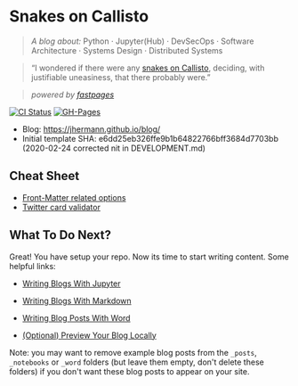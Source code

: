 [//]: # (This template replaces README.md when someone creates a new repo with the fastpages template.)

# Snakes on Callisto

> *A blog about:* Python · Jupyter(Hub) · DevSecOps · Software Architecture · Systems Design · Distributed Systems

> “I wondered if there were any [snakes on Callisto](https://www.goodreads.com/book/show/3880793-lankar-of-callisto), deciding, with justifiable uneasiness, that there probably were.”

> _powered by [fastpages](https://github.com/fastai/fastpages)_

[![CI Status](https://github.com/jhermann/blog/workflows/CI/badge.svg)](https://github.com/jhermann/blog/actions?query=workflow%3ACI)
[![GH-Pages](https://github.com/jhermann/blog/workflows/GH-Pages%20Status/badge.svg)](https://github.com/jhermann/blog/actions?query=workflow%3A%22GH-Pages+Status%22)

 * Blog: https://jhermann.github.io/blog/
 * Initial template SHA: e6dd25eb326ffe9b1b64822766bff3684d7703bb (2020-02-24 corrected nit in DEVELOPMENT.md)

## Cheat Sheet

 * [Front-Matter related options](https://github.com/fastai/fastpages#front-matter-related-options)
 * [Twitter card validator](https://cards-dev.twitter.com/validator)


## What To Do Next?
Great!  You have setup your repo.  Now its time to start writing content.  Some helpful links:

- [Writing Blogs With Jupyter](https://github.com/fastai/fastpages#writing-blog-posts-with-jupyter)

- [Writing Blogs With Markdown](https://github.com/fastai/fastpages#writing-blog-posts-with-markdown)

- [Writing Blog Posts With Word](https://github.com/fastai/fastpages#writing-blog-posts-with-microsoft-word)

- [(Optional) Preview Your Blog Locally](DEVELOPMENT.md)

Note: you may want to remove example blog posts from the `_posts`,  `_notebooks` or `_word` folders (but leave them empty, don't delete these folders) if you don't want these blog posts to appear on your site.
